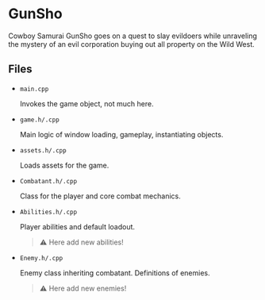# GunSho

Cowboy Samurai GunSho goes on a quest to slay evildoers while unraveling the mystery of an evil corporation buying out all property on the Wild West.

## Files

- `main.cpp`

    Invokes the game object, not much here.

- `game.h/.cpp`

    Main logic of window loading, gameplay, instantiating objects.

- `assets.h/.cpp`

    Loads assets for the game.

- `Combatant.h/.cpp`

    Class for the player and core combat mechanics.

- `Abilities.h/.cpp`

    Player abilities and default loadout.

    > ⚠️ Here add new abilities!

- `Enemy.h/.cpp`

    Enemy class inheriting combatant. Definitions of enemies.

    > ⚠️ Here add new enemies!